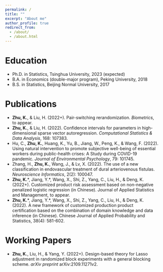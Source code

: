 ```yaml
---
permalink: /
title: ""
excerpt: "About me"
author_profile: true
redirect_from: 
  - /about/
  - /about.html
---
```


Education
======
* Ph.D. in Statistics, Tsinghua University, 2023 (expected)
* B.A. in Economics (double-major program), Peking University, 2018
* B.S. in Statistics, Beijing Normal University, 2017


Publications
======
* **Zhu, K.**, & Liu, H. (2022+). Pair-switching rerandomization. *Biometrics*, to appear.
* **Zhu, K.**, & Liu, H. (2022). Confidence intervals for parameters in high-dimensional sparse vector autoregression. *Computational Statistics & Data Analysis*, 168: 107383.
* Hu, C., **Zhu, K.**, Huang, K., Yu, B., Jiang, W., Peng, K., & Wang, F. (2022). Using natural intervention to promote subjective well-being of essential workers during public-health crises: A Study during COVID-19 pandemic. *Journal of Environmental Psychology*, 79: 101745.
* Zhang, H., **Zhu, K.**, Wang, J., & Lv, X. (2022). The use of a new classification in endovascular treatment of dural arteriovenous fistulas. *Neuroscience Informatics*, 2(2): 100047.
* **Zhu, K.**\*, Jiang, Y.\*, Wang, X., Shi, Z., Yang, C., Liu, H., & Deng, K. (2022+). Customized product risk assessment based on non-negative penalized logistic regression (in Chinese). Journal of Applied Statistics and Management, to appear.
* **Zhu, K.**\*, Jiang, Y.\*, Wang, X., Shi, Z., Yang, C., Liu, H., & Deng, K. (2022). A new framework of customized production product certification based on the combination of domain knowledge and data inference (in Chinese). Chinese Journal of Applied Probability and Statistics, 38(4): 581-602.


Working Papers
======
* **Zhu, K.**, Liu, H., & Yang, Y. (2022+). Design-based theory for Lasso adjustment in randomized block experiments with a general blocking scheme. *arXiv preprint* arXiv:2109.11271v2.


